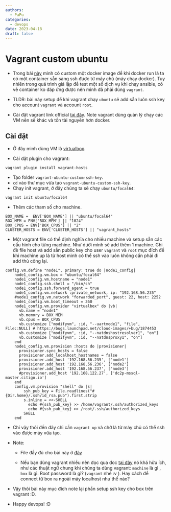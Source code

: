 ```yaml
---
authors:
  - PaPu
categories:
  - devops
date: 2023-04-18
draft: false
---
```


# Vagrant custom ubuntu

- Trong bài [này](../2023/0222-custom-ubuntu-image-with-ready-ssh-service.md) mình có custom một docker image để khi docker run là ta có một container sẵn sàng ssh được từ máy chủ (máy chạy docker). Tuy nhiên trong quá trình giả lập để test một số dịch vụ khi chạy ansible, có vẻ container ko đáp ứng được nên mình đã phải dùng `vagrant`.

<!-- more -->

- TLDR: bài này setup để khi vagrant chạy `ubuntu` sẽ add sẵn luôn ssh key cho account `vagrant` và account `root`.

- Cài đặt vagrant link official [tại đây](https://developer.hashicorp.com/vagrant/downloads). Note vagrant dùng quản lý chạy các VM nên sẽ khác và tốn tài nguyên hơn docker.

## Cài đặt

- Ở đây mình dùng VM là [virtualbox](https://www.virtualbox.org/wiki/Linux_Downloads).

- Cài đặt plugin cho vagrant:

```linenums="1"
vagrant plugin install vagrant-hosts
```

- Tạo folder `vagrant-ubuntu-custom-ssh-key`.
- `cd` vào thư mục vừa tạo `vagrant-ubuntu-custom-ssh-key`.
- Chạy init vagrant, ở đây chúng ta sẽ chạy `ubuntu/focal64`:

```linenums="1"
vagrant init ubuntu/focal64
```

- Thêm các tham số cho machine.

```terminal linenums="1"
BOX_NAME =  ENV['BOX_NAME'] || "ubuntu/focal64"
BOX_MEM = ENV['BOX_MEM'] || "1024"
BOX_CPUS = ENV['BOX_CPUS'] || "2"
CLUSTER_HOSTS = ENV['CLUSTER_HOSTS'] || "vagrant_hosts"
```

- Một vagrant file có thể định nghĩa cho nhiều machine và setup sẵn các cấu hình cho từng machine. Như dưới mình sẽ add thêm 1 machine. Ghi đè file host và add sẵn public key cho user `vagrant` và `root` mục đích để khi machine up là từ host mình có thể ssh vào luôn không cần phải đi add thủ công lại.

```terminal linenums="1"
config.vm.define "node1", primary: true do |node1_config|
    node1_config.vm.box = "ubuntu/focal64"
    node1_config.vm.hostname = "node1"
    node1_config.ssh.shell = "/bin/sh"
    node1_config.ssh.forward_agent = true
    node1_config.vm.network :private_network, ip: "192.168.56.235"
    #node1_config.vm.network "forwarded_port", guest: 22, host: 2252
    node1_config.vm.boot_timeout = 360
    node1_config.vm.provider "virtualbox" do |vb|
      vb.name = "node1"
      vb.memory = BOX_MEM
      vb.cpus = BOX_CPUS
      vb.customize ["modifyvm", :id, "--uartmode1", "file", File::NULL] # https://bugs.launchpad.net/cloud-images/+bug/1874453
      vb.customize ["modifyvm", :id, "--natdnshostresolver1", "on"]
      vb.customize ["modifyvm", :id, "--natdnsproxy1", "on"]
    end
    node1_config.vm.provision :hosts do |provisioner|
      provisioner.sync_hosts = false
      provisioner.add_localhost_hostnames = false
      provisioner.add_host '192.168.56.235', ['node1']
      provisioner.add_host '192.168.56.236', ['node2']
      provisioner.add_host '192.168.56.237', ['node3']
      #provisioner.add_host '192.168.122.27', ['dc2p-mssql-master.citigo.io']
    end
    config.vm.provision "shell" do |s|
        ssh_pub_key = File.readlines("#{Dir.home}/.ssh/id_rsa.pub").first.strip
        s.inline = <<-SHELL
          echo #{ssh_pub_key} >> /home/vagrant/.ssh/authorized_keys
          echo #{ssh_pub_key} >> /root/.ssh/authorized_keys
        SHELL
    end
```

- Chỉ vậy thôi đến đây chỉ cần `vagrant up` và chờ là từ máy chủ có thể ssh vào được máy vừa tạo.

- Note:

  - File đầy đủ cho bài này ở [đây](https://github.com/fenixpapu/blog-vagrant-custom-ubuntu-ssh-key)

  - Nếu bạn dùng vagrant nhiều nên đọc qua doc [tại đây](https://developer.hashicorp.com/vagrant/tutorials/getting-started/getting-started-index#getting-started-index) nó khá hữu ích, như các thuật ngữ chung khi chúng ta dùng vagrant: `machine` là gì , `box` là gì. Root password là gì? (`vagrant` nhé :v ). Hay cách để connect từ box ra ngoài máy localhost như thế nào?

- Vậy thôi bài này mục đích note lại phần setup ssh key cho box trên vagrant :D.

- Happy devops! :D
